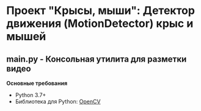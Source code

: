 # Проект "Крысы, мыши": Детектор движения (MotionDetector) крыс и мышей

## main.py - Консольная утилита для разметки видео

**Основные требования**

* Python 3.7+
* Библиотека для Python: [OpenCV](https://github.com/skvark/opencv-python)
